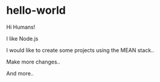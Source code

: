 # hello-world

Hi Humans!

I like Node.js

I would like to create some projects using the MEAN stack..

Make more changes..

And more..
